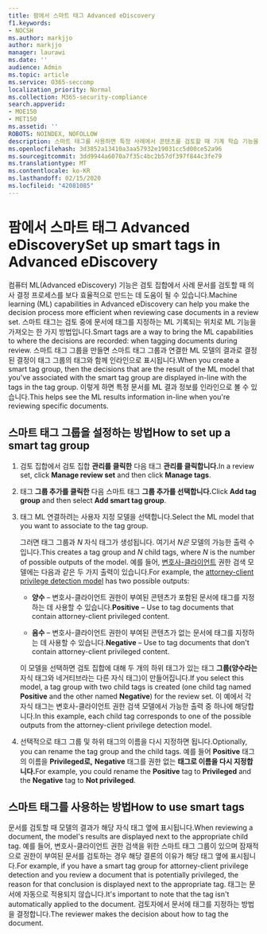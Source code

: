 ```yaml
---
title: 팜에서 스마트 태그 Advanced eDiscovery
f1.keywords:
- NOCSH
ms.author: markjjo
author: markjjo
manager: laurawi
ms.date: ''
audience: Admin
ms.topic: article
ms.service: O365-seccomp
localization_priority: Normal
ms.collection: M365-security-compliance
search.appverid:
- MOE150
- MET150
ms.assetid: ''
ROBOTS: NOINDEX, NOFOLLOW
description: 스마트 태그를 사용하면 특정 사례에서 콘텐츠를 검토할 때 기계 학습 기능을 Advanced eDiscovery 있습니다. 스마트 태그 그룹을 사용하여 변호사-클라이언트 권한 모델과 같은 기계 학습 검색 모델의 결과를 표시합니다.
ms.openlocfilehash: 3d3852a13410a3aa57932e19031cc5d00ce52a96
ms.sourcegitcommit: 3dd9944a6070a7f35c4bc2b57df397f844c3fe79
ms.translationtype: MT
ms.contentlocale: ko-KR
ms.lasthandoff: 02/15/2020
ms.locfileid: "42081085"
---
```

# <a name="set-up-smart-tags-in-advanced-ediscovery"></a><span data-ttu-id="da906-104">팜에서 스마트 태그 Advanced eDiscovery</span><span class="sxs-lookup"><span data-stu-id="da906-104">Set up smart tags in Advanced eDiscovery</span></span>

<span data-ttu-id="da906-105">컴퓨터 ML(Advanced eDiscovery) 기능은 검토 집합에서 사례 문서를 검토할 때 의사 결정 프로세스를 보다 효율적으로 만드는 데 도움이 될 수 있습니다.</span><span class="sxs-lookup"><span data-stu-id="da906-105">Machine learning (ML) capabilities in Advanced eDiscovery can help you make the decision process more efficient when reviewing case documents in a review set.</span></span> <span data-ttu-id="da906-106">스마트 태그는 검토 중에 문서에 태그를 지정하는 ML 기록되는 위치로 ML 기능을 가져오는 한 가지 방법입니다.</span><span class="sxs-lookup"><span data-stu-id="da906-106">Smart tags are a way to bring the ML capabilities to where the decisions are recorded: when tagging documents during review.</span></span> <span data-ttu-id="da906-107">스마트 태그 그룹을 만들면 스마트 태그 그룹과 연결한 ML 모델의 결과로 결정된 결정이 태그 그룹의 태그와 함께 인라인으로 표시됩니다.</span><span class="sxs-lookup"><span data-stu-id="da906-107">When you create a smart tag group, then the decisions that are the result of the ML model that you've associated with the smart tag group are displayed in-line with the tags in the tag group.</span></span> <span data-ttu-id="da906-108">이렇게 하면 특정 문서를 ML 결과 정보를 인라인으로 볼 수 있습니다.</span><span class="sxs-lookup"><span data-stu-id="da906-108">This helps see the ML results information in-line when you're reviewing specific documents.</span></span>

## <a name="how-to-set-up-a-smart-tag-group"></a><span data-ttu-id="da906-109">스마트 태그 그룹을 설정하는 방법</span><span class="sxs-lookup"><span data-stu-id="da906-109">How to set up a smart tag group</span></span>

1. <span data-ttu-id="da906-110">검토 집합에서 검토 집합 **관리를 클릭한** 다음 태그 **관리를 클릭합니다.**</span><span class="sxs-lookup"><span data-stu-id="da906-110">In a review set, click **Manage review set** and then click **Manage tags**.</span></span>

2. <span data-ttu-id="da906-111">태그 **그룹 추가를 클릭한** 다음 스마트 태그 **그룹 추가를 선택합니다.**</span><span class="sxs-lookup"><span data-stu-id="da906-111">Click **Add tag group** and then select **Add smart tag group**.</span></span>

3. <span data-ttu-id="da906-112">태그 ML 연결하려는 사용자 지정 모델을 선택합니다.</span><span class="sxs-lookup"><span data-stu-id="da906-112">Select the ML model that you want to associate to the tag group.</span></span>
    
   <span data-ttu-id="da906-113">그러면 태그 그룹과 *N* 자식 태그가 생성됩니다. 여기서 *N은* 모델의 가능한 출력 수입니다.</span><span class="sxs-lookup"><span data-stu-id="da906-113">This creates a tag group and *N* child tags, where *N* is the number of possible outputs of the model.</span></span> <span data-ttu-id="da906-114">예를 들어, [변호사-클라이언트](attorney-privilege-detection.md) 권한 검색 모델에는 다음과 같은 두 가지 출력이 있습니다.</span><span class="sxs-lookup"><span data-stu-id="da906-114">For example, the [attorney-client privilege detection model](attorney-privilege-detection.md) has two possible outputs:</span></span> 

   - <span data-ttu-id="da906-115">**양수** – 변호사-클라이언트 권한이 부여된 콘텐츠가 포함된 문서에 태그를 지정하는 데 사용할 수 있습니다.</span><span class="sxs-lookup"><span data-stu-id="da906-115">**Positive** – Use to tag documents that contain attorney-client privileged content.</span></span>
   
   - <span data-ttu-id="da906-116">**음수** – 변호사-클라이언트 권한이 부여된 콘텐츠가 없는 문서에 태그를 지정하는 데 사용할 수 있습니다.</span><span class="sxs-lookup"><span data-stu-id="da906-116">**Negative** – Use to tag documents that don't contain attorney-client privileged content.</span></span>
    
    <span data-ttu-id="da906-117">이 모델을 선택하면 검토 집합에 대해 두 개의 하위 태그가 있는 태그  **그룹(양수라는** 자식 태그와 네거티브라는 다른 자식 태그)이 만들어집니다.</span><span class="sxs-lookup"><span data-stu-id="da906-117">If you select this model, a tag group with two child tags is created (one child tag named **Positive** and the other named **Negative**) for the review set.</span></span> <span data-ttu-id="da906-118">이 예에서 각 자식 태그는 변호사-클라이언트 권한 검색 모델에서 가능한 출력 중 하나에 해당합니다.</span><span class="sxs-lookup"><span data-stu-id="da906-118">In this example, each child tag corresponds to one of the possible outputs from the attorney-client privilege detection model.</span></span>

4. <span data-ttu-id="da906-119">선택적으로 태그 그룹 및 하위 태그의 이름을 다시 지정하면 됩니다.</span><span class="sxs-lookup"><span data-stu-id="da906-119">Optionally, you can rename the tag group and the child tags.</span></span> <span data-ttu-id="da906-120">예를 들어 **Positive** 태그의 이름을 **Privileged로,** **Negative** 태그를 권한 없는 **태그로 이름을 다시 지정합니다.**</span><span class="sxs-lookup"><span data-stu-id="da906-120">For example, you could rename the **Positive** tag to **Privileged** and the **Negative** tag to **Not privileged**.</span></span>

## <a name="how-to-use-smart-tags"></a><span data-ttu-id="da906-121">스마트 태그를 사용하는 방법</span><span class="sxs-lookup"><span data-stu-id="da906-121">How to use smart tags</span></span>

<span data-ttu-id="da906-122">문서를 검토할 때 모델의 결과가 해당 자식 태그 옆에 표시됩니다.</span><span class="sxs-lookup"><span data-stu-id="da906-122">When reviewing a document, the model's results are displayed next to the appropriate child tag.</span></span> <span data-ttu-id="da906-123">예를 들어, 변호사-클라이언트 권한 검색을 위한 스마트 태그 그룹이 있으며 잠재적으로 권한이 부여된 문서를 검토하는 경우 해당 결론의 이유가 해당 태그 옆에 표시됩니다.</span><span class="sxs-lookup"><span data-stu-id="da906-123">For example, if you have a smart tag group for attorney-client privilege detection and you review a document that is potentially privileged, the reason for that conclusion is displayed next to the appropriate tag.</span></span> <span data-ttu-id="da906-124">태그는 문서에 자동으로 적용되지 않습니다.</span><span class="sxs-lookup"><span data-stu-id="da906-124">It's important to note that the tag isn't automatically applied to the document.</span></span> <span data-ttu-id="da906-125">검토자에서 문서에 태그를 지정하는 방법을 결정합니다.</span><span class="sxs-lookup"><span data-stu-id="da906-125">The reviewer makes the decision about how to tag the document.</span></span>
